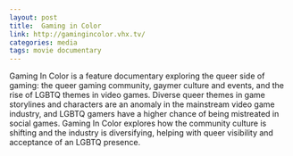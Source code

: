 ```yaml
---
layout: post
title:  Gaming in Color
link: http://gamingincolor.vhx.tv/
categories: media
tags: movie documentary
---
```


Gaming In Color is a feature documentary exploring the queer side of gaming: the queer gaming community, gaymer culture and events, and the rise of LGBTQ themes in video games. Diverse queer themes in game storylines and characters are an anomaly in the mainstream video game industry, and LGBTQ gamers have a higher chance of being mistreated in social games. Gaming In Color explores how the community culture is shifting and the industry is diversifying, helping with queer visibility and acceptance of an LGBTQ presence.

